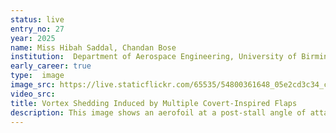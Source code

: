 ```yaml
---
status: live
entry_no: 27
year: 2025
name: Miss Hibah Saddal, Chandan Bose
institution:  Department of Aerospace Engineering, University of Birmingham
early_career: true
type:  image
image_src: https://live.staticflickr.com/65535/54800361648_05e2cd3c34_c.jpg
video_src: 
title: Vortex Shedding Induced by Multiple Covert-Inspired Flaps
description: This image shows an aerofoil at a post-stall angle of attack, equipped with avian covert feathers-inspired multiple flexible flaps. These flaps passively interact with the surrounding unsteady flow, promoting the formation and interaction with complex vortices in the wake, including leading-edge influencing lift enhancement and stall delay which is particularly crucial at high angles of attack.  The underlying two-way coupled fluid-structure interaction is shown, in which aerodynamic forces drive flap deformation, while the resulting structural response alters the flow field. The numerical simulation is performed by coupling the finite-volume method-based solver OpenFOAM for the fluid dynamics with the fine-element method-based solver CalcluliX for the structural dynamics, conducted on Archer2 HPC. The visualisation presented employed line integral convolution, which highlights the streamlines, revealing the intricate vortices present and offering deeper insight into the underlying method of flow control. 
---
```


